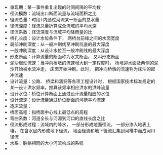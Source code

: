 
* 重现期：某一事件重复出现的时间间隔的平均数
* 径流模数：流域出口断面流量与流域面积之比
* 径流总量：时段T内通过河流某一断面的总水量
* 径流深度：径流总量折算成全流域的平均水深
* 径流系数：径流深度与流域平均降雨量的比
* 桥孔长度：设计水位条件下， 两桥台前缘之间的水面宽度
* 局部冲刷深度：从一般冲刷线至冲刷坑底的最大深度
* 一般冲刷深度：从设计水位至一般冲刷线的最大深度
* 形态断面：计算流量的断面称为水文断面， 又叫形态断面
* 泥沙起动流速：当冲向桥墩的流速增大到一定程度时， 桥墩迎水面及两侧的泥沙开始被水流冲走， 床面开始冲刷。此时， 把冲向桥墩的流速称为床沙的起冲流速
* 设计流量：公路、 桥梁和涵洞等各项工程设计时， 根据国家技术标准规定的某一设计洪水频率，推算该频率相应洪水的洪峰流量
* 设计水位：桥位计算断面上通过设计流量相应的水位
* 设计流速：设计流量通过桥位断面的河槽平均流速
* 造床流量：
* 桥面高程：指桥面中心线上最低点的高程
* 弯曲系数：河道全长与河源到河口的直线长度之比
* 径流形成过程：流域内的降水， 一部分形成地面径流， 一部分渗入地表土壤， 在含水层内形成地下径流， 地面径流和地下径流汇集到河槽中而成河川径流
* 水系：脉络相同的大小河流构成的系统
* 